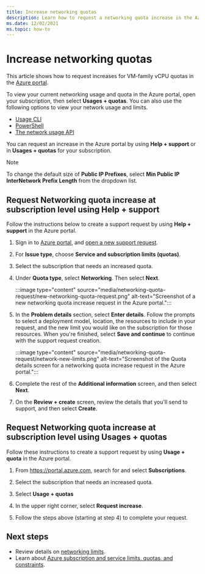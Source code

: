 ```yaml
---
title: Increase networking quotas
description: Learn how to request a networking quota increase in the Azure portal.
ms.date: 12/02/2021
ms.topic: how-to
---
```


# Increase networking quotas

This article shows how to request increases for VM-family vCPU quotas in the [Azure portal](https://portal.azure.com).

To view your current networking usage and quota in the Azure portal, open your subscription, then select **Usages + quotas**. You can also use the following options to view your network usage and limits.

* [Usage CLI](/cli/azure/network#az_network_list_usages)
* [PowerShell](/powershell/module/azurerm.network/get-azurermnetworkusage)
* [The network usage API](/rest/api/virtualnetwork/virtualnetworks/listusage)

You can request an increase in the Azure portal by using **Help + support** or in **Usages + quotas** for your subscription.

> [!Note]
> To change the default size of **Public IP Prefixes**, select **Min Public IP InterNetwork Prefix Length** from the dropdown list.

## Request Networking quota increase at subscription level using Help + support

Follow the instructions below to create a support request by using **Help + support** in the Azure portal.

1. Sign in to [Azure portal](https://portal.azure.com), and [open a new support request](how-to-create-azure-support-request.md).

1. For **Issue type**, choose **Service and subscription limits (quotas)**.

1. Select the subscription that needs an increased quota.

1. Under **Quota type**, select **Networking**. Then select **Next**.

   :::image type="content" source="media/networking-quota-request/new-networking-quota-request.png" alt-text="Screenshot of a new networking quota increase request in the Azure portal.":::

1. In the **Problem details** section, select **Enter details**. Follow the prompts to select a deployment model, location, the resources to include in your request, and the new limit you would like on the subscription for those resources. When you're finished, select **Save and continue** to continue with the support request creation.

    :::image type="content" source="media/networking-quota-request/network-new-limits.png" alt-text="Screenshot of the Quota details screen for a networking quota increase request in the Azure portal.":::

1. Complete the rest of the **Additional information** screen, and then select **Next**.

1. On the **Review + create** screen, review the details that you'll send to support, and then select **Create**.

## Request Networking quota increase at subscription level using Usages + quotas

Follow these instructions to create a support request by using **Usage + quota** in the Azure portal.

1. From https://portal.azure.com, search for and select **Subscriptions**.

1. Select the subscription that needs an increased quota.

1. Select **Usage + quotas**

1. In the upper right corner, select **Request increase**.

1. Follow the steps above (starting at step 4) to complete your request.

## Next steps

- Review details on [networking limits](../../azure-resource-manager/management/azure-subscription-service-limits.md#networking-limits).
- Learn about [Azure subscription and service limits, quotas, and constraints](/azure/azure-resource-manager/management/azure-subscription-service-limits).
